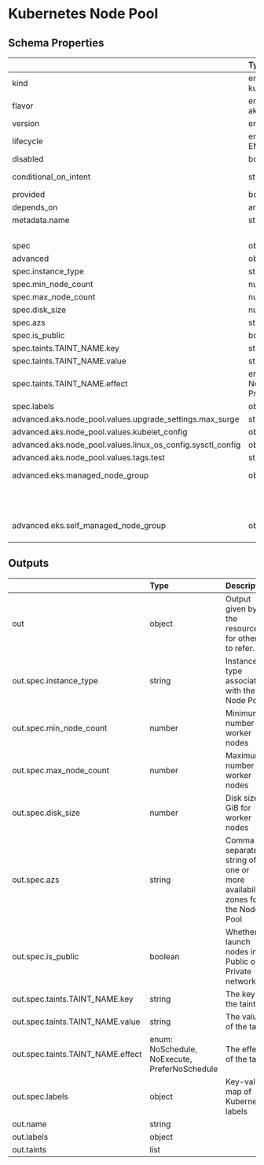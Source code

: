 # Kubernetes Node Pool

## Schema Properties

|                                                             | Type                                          | Description                                                                                                                                                                                      | Required   |
|:------------------------------------------------------------|:----------------------------------------------|:-------------------------------------------------------------------------------------------------------------------------------------------------------------------------------------------------|:-----------|
| kind                                                        | enum: kubernetes_node_pool                    |                                                                                                                                                                                                  | Yes        |
| flavor                                                      | enum: eks_self_managed, aks, eks_managed      |                                                                                                                                                                                                  | Yes        |
| version                                                     | enum: 0.1, latest                             |                                                                                                                                                                                                  | Yes        |
| lifecycle                                                   | enum: ENVIRONMENT, ENVIRONMENT_BOOTSTRAP      | This field describes the phase in which the resource has to be invoked (`ENVIRONMENT` or `ENVIRONMENT_BOOTSTRAP`)                                                                                | No         |
| disabled                                                    | boolean                                       | Flag to disable the resource                                                                                                                                                                     | No         |
| conditional_on_intent                                       | string                                        | Flag to enable the resource based on intent availability. eg mysql if mysql dashboard is required to be deployed. Note: Need to have the instance running beforehand to avail.                   | No         |
| provided                                                    | boolean                                       | Flag to tell if the resource should not be provisioned by facets                                                                                                                                 | No         |
| depends_on                                                  | array                                         | Dependencies on other resources. e.g. application x may depend on mysql                                                                                                                          | No         |
| metadata.name                                               | string                                        | Name of the resource                                                                                                                                                                             | No         |
|                                                             |                                               |     - if not specified, fallback is the `filename`                                                                                                                                               |            |
| spec                                                        | object                                        | Specification as per resource types schema                                                                                                                                                       | Yes        |
| advanced                                                    | object                                        | Additional fields if any for a particular implementation of a resource                                                                                                                           | No         |
| spec.instance_type                                          | string                                        | Instance type associated with the Node Pool                                                                                                                                                      | No         |
| spec.min_node_count                                         | number                                        | Minimum number of worker nodes                                                                                                                                                                   | No         |
| spec.max_node_count                                         | number                                        | Maximum number of worker nodes                                                                                                                                                                   | No         |
| spec.disk_size                                              | number                                        | Disk size in GiB for worker nodes                                                                                                                                                                | No         |
| spec.azs                                                    | string                                        | Comma separated string of one or more availability zones for the Node Pool                                                                                                                       | No         |
| spec.is_public                                              | boolean                                       | Whether to launch nodes in Public or Private network                                                                                                                                             | No         |
| spec.taints.TAINT_NAME.key                                  | string                                        | The key of the taint                                                                                                                                                                             | No         |
| spec.taints.TAINT_NAME.value                                | string                                        | The value of the taint                                                                                                                                                                           | No         |
| spec.taints.TAINT_NAME.effect                               | enum: NoSchedule, NoExecute, PreferNoSchedule | The effect of the taint                                                                                                                                                                          | No         |
| spec.labels                                                 | object                                        | Key-value map of Kubernetes labels                                                                                                                                                               | No         |
| advanced.aks.node_pool.values.upgrade_settings.max_surge    | string                                        |                                                                                                                                                                                                  | No         |
| advanced.aks.node_pool.values.kubelet_config                | object                                        | Block for all Linux configuration                                                                                                                                                                | No         |
| advanced.aks.node_pool.values.linux_os_config.sysctl_config | object                                        | Block for all System control configurations which should be under linux_os_config                                                                                                                | No         |
| advanced.aks.node_pool.values.tags.test                     | string                                        |                                                                                                                                                                                                  | No         |
| advanced.eks.managed_node_group                             | object                                        | Advanced values as per Terraform AWS EKS Managed Node Group resource https://registry.terraform.io/providers/hashicorp/aws/latest/docs/resources/eks_node_group                                  | No         |
|                                                             |                                               | Note: If you want to pass multiple intsnace types then you can use `instance_types` attribute in advanced along with spec.instance_type                                                          |            |
| advanced.eks.self_managed_node_group                        | object                                        | Advanced values as per Terraform AWS EKS Self Managed Node Group module https://registry.terraform.io/modules/terraform-aws-modules/eks/aws/latest/submodules/self-managed-node-group?tab=inputs | No         |

## Outputs

|                                   | Type                                          | Description                                                                | Required   | Referencing                                                             |
|:----------------------------------|:----------------------------------------------|:---------------------------------------------------------------------------|:-----------|:------------------------------------------------------------------------|
| out                               | object                                        | Output given by the resource for others to refer.                          | No         | ${kubernetes_node_pool.RESOURCE_NAME.out}                               |
| out.spec.instance_type            | string                                        | Instance type associated with the Node Pool                                | No         | ${kubernetes_node_pool.RESOURCE_NAME.out.spec.instance_type}            |
| out.spec.min_node_count           | number                                        | Minimum number of worker nodes                                             | No         | ${kubernetes_node_pool.RESOURCE_NAME.out.spec.min_node_count}           |
| out.spec.max_node_count           | number                                        | Maximum number of worker nodes                                             | No         | ${kubernetes_node_pool.RESOURCE_NAME.out.spec.max_node_count}           |
| out.spec.disk_size                | number                                        | Disk size in GiB for worker nodes                                          | No         | ${kubernetes_node_pool.RESOURCE_NAME.out.spec.disk_size}                |
| out.spec.azs                      | string                                        | Comma separated string of one or more availability zones for the Node Pool | No         | ${kubernetes_node_pool.RESOURCE_NAME.out.spec.azs}                      |
| out.spec.is_public                | boolean                                       | Whether to launch nodes in Public or Private network                       | No         | ${kubernetes_node_pool.RESOURCE_NAME.out.spec.is_public}                |
| out.spec.taints.TAINT_NAME.key    | string                                        | The key of the taint                                                       | No         | ${kubernetes_node_pool.RESOURCE_NAME.out.spec.taints.TAINT_NAME.key}    |
| out.spec.taints.TAINT_NAME.value  | string                                        | The value of the taint                                                     | No         | ${kubernetes_node_pool.RESOURCE_NAME.out.spec.taints.TAINT_NAME.value}  |
| out.spec.taints.TAINT_NAME.effect | enum: NoSchedule, NoExecute, PreferNoSchedule | The effect of the taint                                                    | No         | ${kubernetes_node_pool.RESOURCE_NAME.out.spec.taints.TAINT_NAME.effect} |
| out.spec.labels                   | object                                        | Key-value map of Kubernetes labels                                         | No         | ${kubernetes_node_pool.RESOURCE_NAME.out.spec.labels}                   |
| out.name                          | string                                        |                                                                            | No         | ${kubernetes_node_pool.RESOURCE_NAME.out.name}                          |
| out.labels                        | object                                        |                                                                            | No         | ${kubernetes_node_pool.RESOURCE_NAME.out.labels}                        |
| out.taints                        | list                                          |                                                                            | No         | ${kubernetes_node_pool.RESOURCE_NAME.out.taints}                        |

